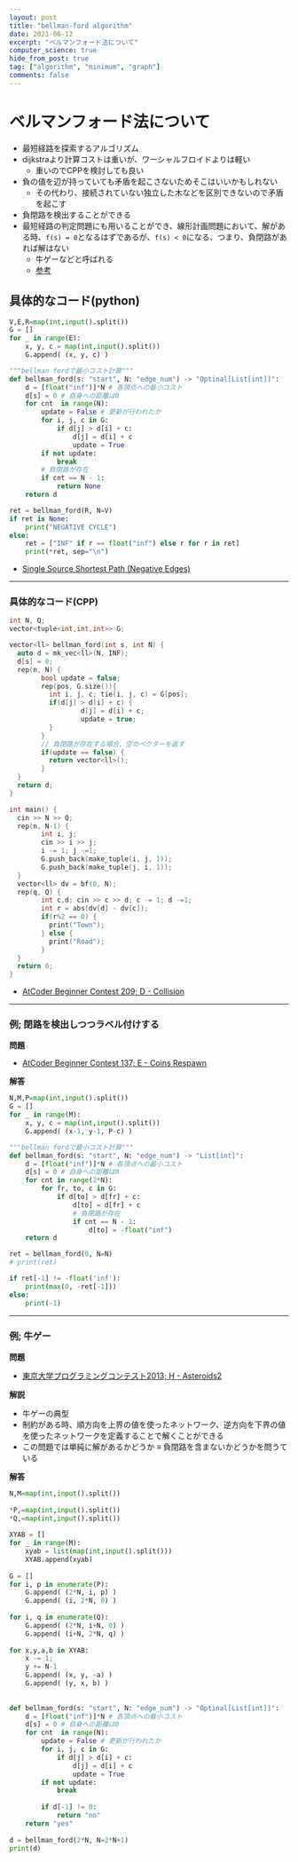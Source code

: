 ```yaml
---
layout: post
title: "bellman-ford algorithm"
date: 2021-06-12
excerpt: "ベルマンフォード法について"
computer_science: true
hide_from_post: true
tag: ["algorithm", "minimum", "graph"]
comments: false
---
```


# ベルマンフォード法について
 - 最短経路を探索するアルゴリズム
 - dijkstraより計算コストは重いが、ワーシャルフロイドよりは軽い
   - 重いのでCPPを検討しても良い
 - 負の値を辺が持っていても矛盾を起こさないためそこはいいかもしれない
   - その代わり、接続されていない独立した木などを区別できないので矛盾を起こす
 - 負閉路を検出することができる
 - 最短経路の判定問題にも用いることができ、線形計画問題において、解がある時、`f(s) = 0`となるはずであるが、`f(s) < 0`になる、つまり、負閉路があれば解はない
   - 牛ゲーなどと呼ばれる
   - [参考](https://ei1333.github.io/luzhiled/snippets/memo/ushi-game.html)

## 具体的なコード(python)

```python
V,E,R=map(int,input().split())
G = []
for _ in range(E):
    x, y, c = map(int,input().split())
    G.append( (x, y, c) )

"""bellman fordで最小コスト計算"""
def bellman_ford(s: "start", N: "edge_num") -> "Optinal[List[int]]":
    d = [float("inf")]*N # 各頂点への最小コスト
    d[s] = 0 # 自身への距離は0
    for cnt  in range(N):
        update = False # 更新が行われたか
        for i, j, c in G:
            if d[j] > d[i] + c:
                d[j] = d[i] + c
                update = True
        if not update:
            break
        # 負閉路が存在
        if cnt == N - 1:
            return None
    return d

ret = bellman_ford(R, N=V)
if ret is None:
    print("NEGATIVE CYCLE")
else:
    ret = ["INF" if r == float("inf") else r for r in ret]
    print(*ret, sep="\n")
```
 - [Single Source Shortest Path (Negative Edges)](https://judge.u-aizu.ac.jp/onlinejudge/description.jsp?id=GRL_1_B&lang=ja)

--- 

### 具体的なコード(CPP)

```cpp
int N, Q;
vector<tuple<int,int,int>> G;

vector<ll> bellman_ford(int s, int N) {
  auto d = mk_vec<ll>(N, INF);
  d[s] = 0;
  rep(n, N) {
        bool update = false;
        rep(pos, G.size()){
          int i, j, c; tie(i, j, c) = G[pos];
          if(d[j] > d[i] + c) {
                  d[j] = d[i] + c;
                  update = true;
          }
        }
        // 負閉路が存在する場合、空のベクターを返す
        if(update == false) {
          return vector<ll>();
        }
  }
  return d;
}

int main() {
  cin >> N >> Q;
  rep(n, N-1) {
        int i, j;
        cin >> i >> j;
        i -= 1; j -=1;
        G.push_back(make_tuple(i, j, 1));
        G.push_back(make_tuple(j, i, 1));
  }
  vector<ll> dv = bf(0, N);
  rep(q, Q) {
        int c,d; cin >> c >> d; c -= 1; d -=1;
        int r = abs(dv[d] - dv[c]);
        if(r%2 == 0) {
          print("Town");
        } else {
          print("Road");
        }
  }
  return 0;
}
```
 - [AtCoder Beginner Contest 209; D - Collision](https://atcoder.jp/contests/abc209/tasks/abc209_d)
 
---

### 例; 閉路を検出しつつラベル付けする

**問題**  
 - [AtCoder Beginner Contest 137; E - Coins Respawn](https://atcoder.jp/contests/abc137/tasks/abc137_e)

**解答**  

```python
N,M,P=map(int,input().split())
G = []
for _ in range(M):
    x, y, c = map(int,input().split())
    G.append( (x-1, y-1, P-c) )

"""bellman fordで最小コスト計算"""
def bellman_ford(s: "start", N: "edge_num") -> "List[int]":
    d = [float("inf")]*N # 各頂点への最小コスト
    d[s] = 0 # 自身への距離は0
    for cnt in range(2*N):
        for fr, to, c in G:
            if d[to] > d[fr] + c:
                d[to] = d[fr] + c
                # 負閉路が存在
                if cnt == N - 1:
                    d[to] = -float("inf")
    return d

ret = bellman_ford(0, N=N)
# print(ret)

if ret[-1] != -float('inf'):
    print(max(0, -ret[-1]))
else:
    print(-1)
```

--- 

### 例; 牛ゲー

**問題**  
 - [東京大学プログラミングコンテスト2013; H - Asteroids2](https://atcoder.jp/contests/utpc2013/tasks/utpc2013_08)

**解説**  
 - 牛ゲーの典型
 - 制約がある時、順方向を上界の値を使ったネットワーク、逆方向を下界の値を使ったネットワークを定義することで解くことができる
 - この問題では単純に解があるかどうか ≡ 負閉路を含まないかどうかを問うている

**解答**  

```python
N,M=map(int,input().split())
 
*P,=map(int,input().split())
*Q,=map(int,input().split())
 
XYAB = []
for _ in range(M):
    xyab = list(map(int,input().split()))
    XYAB.append(xyab)
 
G = []
for i, p in enumerate(P):
    G.append( (2*N, i, p) )
    G.append( (i, 2*N, 0) )
 
for i, q in enumerate(Q):
    G.append( (2*N, i+N, 0) )
    G.append( (i+N, 2*N, q) )
 
for x,y,a,b in XYAB:
    x -= 1;
    y += N-1
    G.append( (x, y, -a) )
    G.append( (y, x, b) )
 
 
def bellman_ford(s: "start", N: "edge_num") -> "Optinal[List[int]]":
    d = [float("inf")]*N # 各頂点への最小コスト
    d[s] = 0 # 自身への距離は0
    for cnt  in range(N):
        update = False # 更新が行われたか
        for i, j, c in G:
            if d[j] > d[i] + c:
                d[j] = d[i] + c
                update = True
        if not update:
            break
 
        if d[-1] != 0:
            return "no"
    return "yes"
 
d = bellman_ford(2*N, N=2*N+1)
print(d)
```
